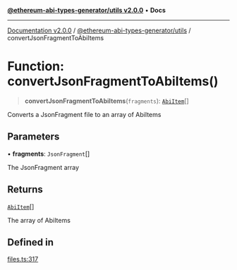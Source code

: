 [**@ethereum-abi-types-generator/utils v2.0.0**](../README.md) • **Docs**

***

[Documentation v2.0.0](../../../packages.md) / [@ethereum-abi-types-generator/utils](../README.md) / convertJsonFragmentToAbiItems

# Function: convertJsonFragmentToAbiItems()

> **convertJsonFragmentToAbiItems**(`fragments`): [`AbiItem`](../../types/type-aliases/AbiItem.md)[]

Converts a JsonFragment file to an array of AbiItems

## Parameters

• **fragments**: `JsonFragment`[]

The JsonFragment array

## Returns

[`AbiItem`](../../types/type-aliases/AbiItem.md)[]

The array of AbiItems

## Defined in

[files.ts:317](https://github.com/niZmosis/ethereum-abi-types-generator/blob/51c0ac8a6ea35330201860f8469daa0efc6ae8f2/packages/utils/src/files.ts#L317)

